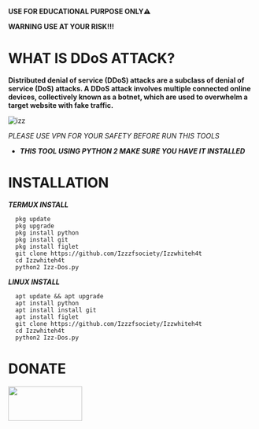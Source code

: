 __USE FOR EDUCATIONAL PURPOSE ONLY⚠️__


__WARNING USE AT YOUR RISK!!!__




# WHAT IS DDoS ATTACK?




__Distributed denial of service (DDoS) attacks are a subclass of denial of service (DoS) attacks. A DDoS attack involves multiple connected online devices, collectively known as a botnet, which are used to overwhelm a target website with fake traffic.__


![izz](https://user-images.githubusercontent.com/89311774/130359333-d988b797-3f07-4eb7-a888-da25dbb1e621.png)











*PLEASE USE VPN FOR YOUR SAFETY BEFORE RUN THIS TOOLS*







* *__THIS TOOL USING PYTHON 2 MAKE SURE YOU HAVE IT INSTALLED__*



# INSTALLATION



*__TERMUX INSTALL__*   
    
      pkg update
      pkg upgrade
      pkg install python
      pkg install git
      pkg install figlet
      git clone https://github.com/Izzzfsociety/Izzwhiteh4t
      cd Izzwhiteh4t
      python2 Izz-Dos.py
      

*__LINUX INSTALL__*

      apt update && apt upgrade
      apt install python
      apt install install git
      apt install figlet
      git clone https://github.com/Izzzfsociety/Izzwhiteh4t
      cd Izzwhiteh4t
      python2 Izz-Dos.py



# DONATE

<a href="https://www.buymeacoffee.com/izzfsociety">
         <img src="https://encrypted-tbn0.gstatic.com/images?q=tbn:ANd9GcSKZIOJXQ4q7IvuAdKoV68v96pYZ0KAq4RjNQ&usqp=CAU"
              width=150" height="70">
         
       
        
